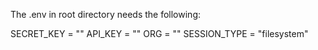The .env in root directory needs the following:

SECRET_KEY = ""
API_KEY = ""
ORG = ""
SESSION_TYPE = "filesystem"

